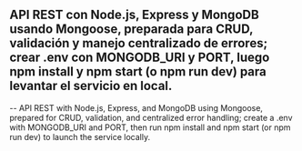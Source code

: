 API REST con Node.js, Express y MongoDB usando Mongoose, preparada para CRUD, validación y manejo centralizado de errores; crear .env con MONGODB_URI y PORT, luego npm install y npm start (o npm run dev) para levantar el servicio en local.
-- 
--
API REST with Node.js, Express, and MongoDB using Mongoose, prepared for CRUD, validation, and centralized error handling; create a .env with MONGODB_URI and PORT, then run npm install and npm start (or npm run dev) to launch the service locally.

